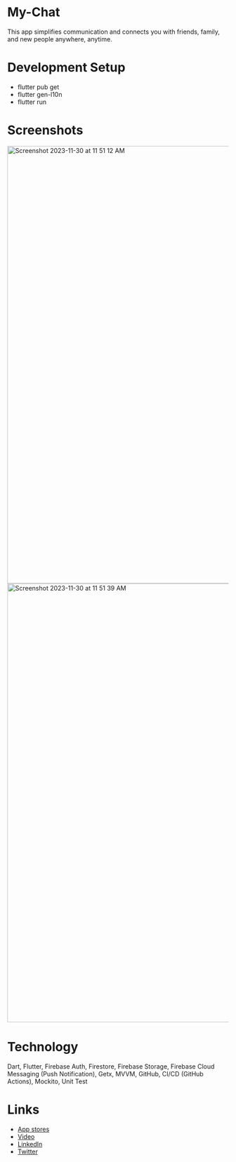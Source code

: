 # My-Chat

This app simplifies communication and connects you with friends, family, and new people anywhere, anytime.


# Development Setup

- flutter pub get
- flutter gen-l10n
- flutter run


# Screenshots

<img width="997" alt="Screenshot 2023-11-30 at 11 51 12 AM" src="https://github.com/sangvaleap/app-flutter-firebase-mychat/assets/86506519/9d6f8bcb-fe7f-4380-97bc-8c0d05e7a430">
<img width="1000" alt="Screenshot 2023-11-30 at 11 51 39 AM" src="https://github.com/sangvaleap/app-flutter-firebase-mychat/assets/86506519/64f7dc60-dda6-4364-9b47-93a4b3437b8f">


# Technology
Dart, Flutter, Firebase Auth, Firestore, Firebase Storage, Firebase Cloud Messaging (Push Notification), Getx, MVVM, GitHub, CI/CD (GitHub Actions), Mockito, Unit Test


# Links
- [App stores](https://urlgeni.us/Ct47)
- [Video](https://youtu.be/rI9i-BvXrBw)
- [LinkedIn](https://www.linkedin.com/in/sangvaleap-v/)
- [Twitter](https://twitter.com/sangvaleap)

  